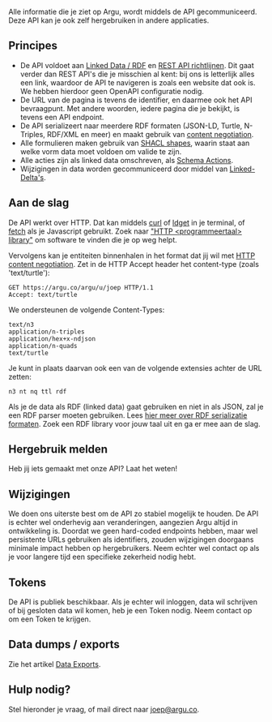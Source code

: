 Alle informatie die je ziet op Argu, wordt middels de API gecommuniceerd. Deze API kan je ook zelf hergebruiken in andere applicaties.

## Principes

- De API voldoet aan [Linked Data / RDF](https://ontola.io/what-is-linked-data/) en [REST API richtlijnen](https://ontola.io/blog/api-design/). Dit gaat verder dan REST API's die je misschien al kent: bij ons is letterlijk alles een link, waardoor de API te navigeren is zoals een website dat ook is. We hebben hierdoor geen OpenAPI configuratie nodig.
- De URL van de pagina is tevens de identifier, en daarmee ook het API bevraagpunt. Met andere woorden, iedere pagina die je bekijkt, is tevens een API endpoint.
- De API serializeert naar meerdere RDF formaten (JSON-LD, Turtle, N-Triples, RDF/XML en meer) en maakt gebruik van [content negotiation](https://developer.mozilla.org/en-US/docs/Web/HTTP/Content_negotiation).
- Alle formulieren maken gebruik van [SHACL shapes](https://www.w3.org/TR/shacl/), waarin staat aan welke vorm data moet voldoen om valide te zijn.
- Alle acties zijn als linked data omschreven, als [Schema Actions](https://schema.org/Action).
- Wijzigingen in data worden gecommuniceerd door middel van [Linked-Delta's](https://github.com/ontola/linked-delta/).

## Aan de slag

De API werkt over HTTP. Dat kan middels [curl](https://curl.haxx.se/) of [ldget](https://github.com/ontola/ldget/) in je terminal, of [fetch](https://developer.mozilla.org/en-US/docs/Web/API/Fetch_API/Using_Fetch) als je Javascript gebruikt. Zoek naar ["HTTP &lt;programmeertaal&gt; library"](https://www.google.com/search?q=http+python+library) om software te vinden die je op weg helpt.

Vervolgens kan je entiteiten binnenhalen in het format dat jij wil met [HTTP content negotiation](https://developer.mozilla.org/en-US/docs/Web/HTTP/Content_negotiation). Zet in de HTTP Accept header het content-type (zoals 'text/turtle'):

```HTTP
GET https://argu.co/argu/u/joep HTTP/1.1
Accept: text/turtle
```

We ondersteunen de volgende Content-Types:

```
text/n3
application/n-triples
application/hex+x-ndjson
application/n-quads
text/turtle
```

Je kunt in plaats daarvan ook een van de volgende extensies achter de URL zetten:

`n3 nt nq ttl rdf`

Als je de data als RDF (linked data) gaat gebruiken en niet in als JSON, zal je een RDF parser moeten gebruiken. Lees [hier meer over RDF serializatie formaten](https://ontola.io/blog/rdf-serialization-formats/). Zoek een RDF library voor jouw taal uit en ga er mee aan de slag.

## Hergebruik melden

Heb jij iets gemaakt met onze API? Laat het weten!

## Wijzigingen

We doen ons uiterste best om de API zo stabiel mogelijk te houden. De API is echter wel onderhevig aan veranderingen, aangezien Argu altijd in ontwikkeling is. Doordat we geen hard-coded endpoints hebben, maar wel persistente URLs gebruiken als identifiers, zouden wijzigingen doorgaans minimale impact hebben op hergebruikers. Neem echter wel contact op als je voor langere tijd een specifieke zekerheid nodig hebt.

## Tokens

De API is publiek beschikbaar. Als je echter wil inloggen, data wil schrijven of bij gesloten data wil komen, heb je een Token nodig. Neem contact op om een Token te krijgen.

## Data dumps / exports

Zie het artikel [Data Exports](https://argu.co/argu/t/10808).

## Hulp nodig?

Stel hieronder je vraag, of mail direct naar [joep@argu.co](mailto:joep@argu.co).
